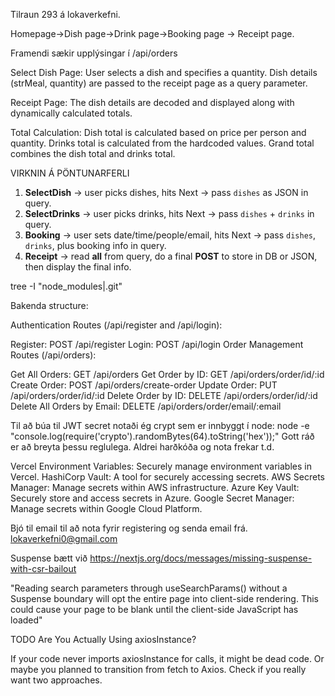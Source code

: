 Tilraun 293 á lokaverkefni.

Homepage->Dish page->Drink page->Booking page -> Receipt page.

Framendi sækir upplýsingar í /api/orders

Select Dish Page:
User selects a dish and specifies a quantity.
Dish details (strMeal, quantity) are passed to the receipt page as a query parameter.


Receipt Page:
The dish details are decoded and displayed along with dynamically calculated totals.


Total Calculation:
Dish total is calculated based on price per person and quantity.
Drinks total is calculated from the hardcoded values.
Grand total combines the dish total and drinks total.



VIRKNIN Á PÖNTUNARFERLI
1. **SelectDish** → user picks dishes, hits Next → pass `dishes` as JSON in query.  
2. **SelectDrinks** → user picks drinks, hits Next → pass `dishes` + `drinks` in query.  
3. **Booking** → user sets date/time/people/email, hits Next → pass `dishes`, `drinks`, plus booking info in query.  
4. **Receipt** → read **all** from query, do a final **POST** to store in DB or JSON, then display the final info.


tree -I "node_modules|.git"



Bakenda structure:


Authentication Routes (/api/register and /api/login):

Register: POST /api/register
Login: POST /api/login
Order Management Routes (/api/orders):

Get All Orders: GET /api/orders
Get Order by ID: GET /api/orders/order/id/:id
Create Order: POST /api/orders/create-order
Update Order: PUT /api/orders/order/id/:id
Delete Order by ID: DELETE /api/orders/order/id/:id
Delete All Orders by Email: DELETE /api/orders/order/email/:email

Til að búa til JWT secret notaði ég crypt sem er innbyggt í node: node -e "console.log(require('crypto').randomBytes(64).toString('hex'));"
Gott ráð er að breyta þessu reglulega.
Aldrei harðkóða og nota frekar t.d.

Vercel Environment Variables: Securely manage environment variables in Vercel.
HashiCorp Vault: A tool for securely accessing secrets.
AWS Secrets Manager: Manage secrets within AWS infrastructure.
Azure Key Vault: Securely store and access secrets in Azure.
Google Secret Manager: Manage secrets within Google Cloud Platform.

Bjó til email til að nota fyrir registering og senda email frá.
lokaverkefni0@gmail.com

Suspense bætt við
https://nextjs.org/docs/messages/missing-suspense-with-csr-bailout

"Reading search parameters through useSearchParams() without a Suspense boundary will opt the entire page into client-side rendering. This could cause your page to be blank until the client-side JavaScript has loaded"



TODO
Are You Actually Using axiosInstance?

If your code never imports axiosInstance for calls, it might be dead code. Or maybe you planned to transition from fetch to Axios. Check if you really want two approaches.